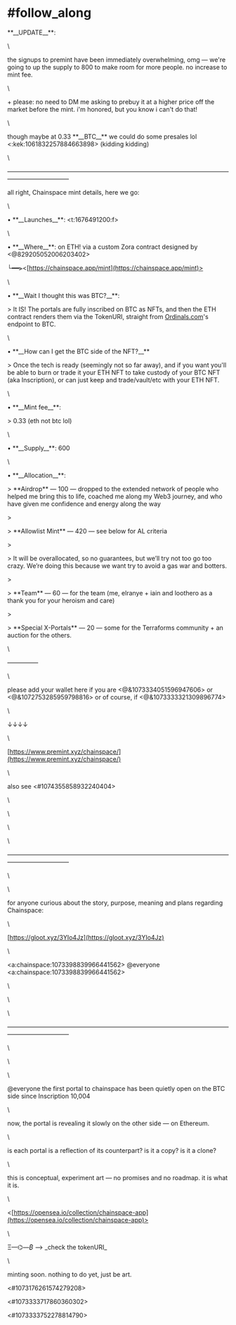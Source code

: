 # #follow\_along

\*\*\_\_UPDATE\_\_\*\*:&#x20;

\


the signups to premint have been immediately overwhelming, omg — we're going to up the supply to 800 to make room for more people. no increase to mint fee.

\


\+ please: no need to DM me asking to prebuy it at a higher price off the market before the mint. i'm honored, but you know i can't do that!

\


though maybe at 0.33 \*\*\_\_BTC\_\_\*\*  we could do some presales lol <:kek:1061832257884663898> (kidding kidding)

\


——————————————————————————————————————————————

all right, Chainspace mint details, here we go:

\


• \*\*\_\_Launches\_\_\*\*: \<t:1676491200:f>

\


• \*\*\_\_Where\_\_\*\*: on ETH! via a custom Zora contract designed by <@829205052006203402>

└━━⫸<[https://chainspace.app/mint](https://chainspace.app/mint)>

\


• \*\*\_\_Wait I thought this was BTC?\_\_\*\*:&#x20;

\> It IS!  The portals are fully inscribed on BTC as NFTs, and then the ETH contract renders them via the TokenURI, straight from [Ordinals.com](http://ordinals.com)'s endpoint to BTC.

\


• \*\*\_\_How can I get the BTC side of the NFT?\_\_\*\*

\> Once the tech is ready (seemingly not so far away), and if you want you'll be able to burn or trade it your ETH NFT to take custody of your BTC NFT (aka Inscription), or can just keep and trade/vault/etc with your ETH NFT.

\


• \*\*\_\_Mint fee\_\_\*\*:&#x20;

\> 0.33 (eth not btc lol)

\


• \*\*\_\_Supply\_\_\*\*: 600

\


• \*\*\_\_Allocation\_\_\*\*:

\> \*\*Airdrop\*\* — 100 — dropped to the extended network of people who helped me bring this to life, coached me along my Web3 journey, and who have given me confidence and energy along the way

\>&#x20;

\> \*\*Allowlist Mint\*\* — 420 — see below for AL criteria

\>&#x20;

\> It will be overallocated, so no guarantees, but we’ll try not too go too crazy.  We’re doing this because we want try to avoid a gas war and botters.

\>&#x20;

\> \*\*Team\*\* — 60 — for the team (me, elranye + iain and loothero as a thank you for your heroism and care)

\>&#x20;

\> \*\*Special X-Portals\*\* — 20 — some for the Terraforms community + an auction for the others.&#x20;

\


—————

\


please add your wallet here if you are <@&1073334051596947606> or <@&1072753285959798816> or of course, if <@&1073333321309896774>&#x20;

\


↓↓↓↓&#x20;

\


[https://www.premint.xyz/chainspace/](https://www.premint.xyz/chainspace/)

\


also see <#1074355858932240404>

\


\


\


\


——————————————————————————————————————————————

\


\


for anyone curious about the story, purpose, meaning and plans regarding Chainspace:

\


[https://gloot.xyz/3YIo4Jz](https://gloot.xyz/3YIo4Jz)

\


\<a:chainspace:1073398839966441562> @everyone \<a:chainspace:1073398839966441562>

\


\


\


——————————————————————————————————————————————

\


\


\


@everyone the first portal to chainspace has been quietly open on the BTC side since Inscription 10,004

\


now, the portal is revealing it slowly on the other side — on Ethereum.&#x20;

\


is each portal is a reflection of its counterpart? is it a copy? is it a clone?&#x20;

\


this is conceptual, experiment art — no promises and no roadmap. it is what it is.&#x20;

\


<[https://opensea.io/collection/chainspace-app](https://opensea.io/collection/chainspace-app)>

\


Ξ—⌬—_₿_ —> \_check the tokenURI\_

\


minting soon. nothing to do yet, just be art.&#x20;

<#1073176261574279208>&#x20;

<#1073333717860360302>&#x20;

<#1073333752278814790>

